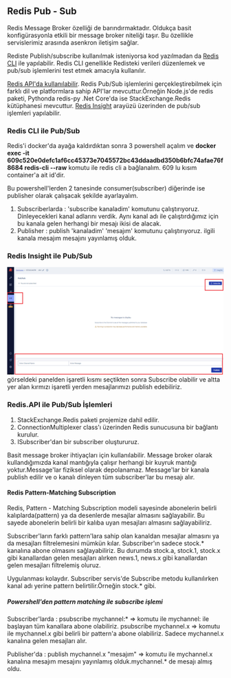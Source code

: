 ## Redis Pub - Sub

Redis Message Broker özelliği de barındırmaktadır. Oldukça basit konfigürasyonla etkili bir message broker niteliği taşır. Bu özellikle servislerimiz arasında asenkron iletişim sağlar.

Rediste Publish/subscribe kullanılmak isteniyorsa kod yazılmadan da <u>Redis CLI</u> ile yapılabilir.
Redis CLI genellikle Redisteki verileri düzenlemek ve pub/sub işlemlerini test etmek amacıyla kullanılır.

<u>Redis API'da kullanılabilir</u>. Redis Pub/Sub işlemlerini gerçekleştirebilmek için farklı dil ve platformlara sahip API'lar mevcuttur.Örneğin Node.js'de redis paketi, Pythonda redis-py .Net Core'da ise StackExchange.Redis kütüphanesi mevcuttur.
<u>Redis Insight</u> arayüzü üzerinden de pub/sub işlemleri yapılabilir.

### Redis CLI ile Pub/Sub

Redis'i docker'da ayağa kaldırdıktan sonra 3 powershell açalım ve
<strong>docker exec -it 609c520e0defc1af6cc45373e7045572bc43ddaadbd350b6bfc74afae76f8684 redis-cli --raw</strong>
komutu ile redis cli a bağlanalım. 609 lu kısım container'a ait id'dir.

Bu powershell'lerden 2 tanesinde consumer(subscriber) diğerinde ise publisher olarak çalışacak şekilde ayarlayalım.

1. Subscriberlarda : 'subscribe kanaladim' komutunu çalıştırıyoruz. Dinleyecekleri kanal adlarını verdik. Aynı kanal adı ile çalıştırdığımız için bu kanala gelen herhangi bir mesajı ikisi de alacak.
2. Publisher : publish 'kanaladim' 'mesajım' komutunu çalıştırıyoruz.
   ilgili kanala mesajım mesajını yayınlamış olduk.

### Redis Insight ile Pub/Sub

![Redis Insight](RedisInsight_Pub-Sub.png)
görseldeki panelden işaretli kısmı seçtikten sonra Subscribe olabilir ve altta yer alan kırmızı işaretli yerden mesajlarımızı publish edebiliriz.


### Redis.API ile Pub/Sub İşlemleri

1. StackExchange.Redis paketi projemize dahil edilir.
2. ConnectionMultiplexer class'ı üzerinden Redis sunucusuna bir bağlantı kurulur.
3. ISubscriber'dan bir subscriber oluştururuz.

Basit message broker ihtiyaçları için kullanılabilir.
Message broker olarak kullandığımızda kanal mantığıyla çalışır herhangi bir kuyruk mantığı yoktur.Message'lar fiziksel olarak depolanamaz.
Message'lar bir kanala publish edilir ve o kanalı dinleyen tüm subscriber'lar bu mesajı alır.


#### Redis Pattern-Matching Subscription

Redis, Pattern - Matching Subscription modeli sayesinde abonelerin belirli kalıplarda(pattern) ya da desenlerde mesajlar almasını sağlayabilir.
Bu sayede abonelerin belirli bir kalıba uyan mesajları almasını sağlayabiliriz.

Subscriber'ların farklı pattern'lara sahip olan kanaldan mesajlar almasını ya da mesajları filtrelemesini mümkün kılar.
Subscriber'ın sadece stock.* kanalına abone olmasını sağlayabiliriz.
Bu durumda stock.a, stock.1, stock.x gibi kanallardan gelen mesajları alırken news.1, news.x gibi kanallardan gelen mesajları filtrelemiş oluruz.

Uygulanması kolaydır. Subscriber servis'de Subscribe metodu kullanılırken kanal adı yerine pattern belirtilir.Örneğin stock.* gibi.


##### Powershell'den pattern matching ile subscribe işlemi
Subscriber'larda :
psubscribe mychannel:*  => komutu ile mychannel: ile başlayan tüm kanallara abone olabiliriz.
psubscribe mychannel.x  => komutu ile mychannel.x gibi belirli bir pattern'a abone olabiliriz. Sadece mychannel.x kanalına gelen mesajları alır.

Publisher'da :
publish mychannel.x "mesajım"  => komutu ile mychannel.x kanalına mesajım mesajını yayınlamış olduk.mychannel.* de mesajı almış oldu.